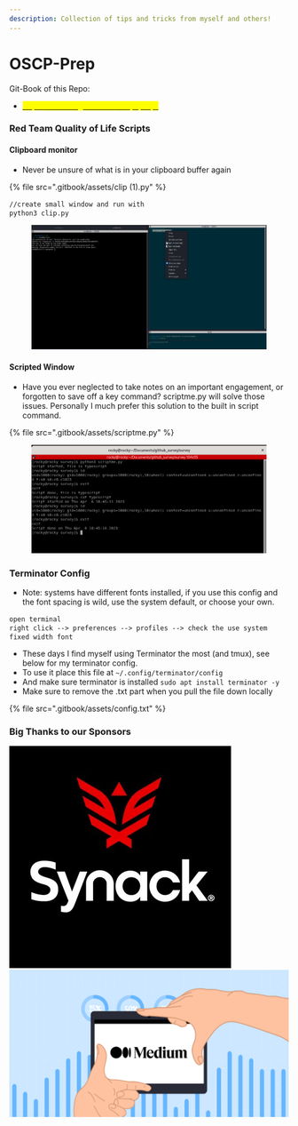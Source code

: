 ```yaml
---
description: Collection of tips and tricks from myself and others!
---
```


# OSCP-Prep

Git-Book of this Repo:

* [<mark style="color:yellow;">https://ice-wzl.gitbook.io/oscp-prep/</mark>](https://ice-wzl.gitbook.io/oscp-prep/)

### Red Team Quality of Life Scripts

#### Clipboard monitor&#x20;

* Never be unsure of what is in your clipboard buffer again

{% file src=".gitbook/assets/clip (1).py" %}

```
//create small window and run with
python3 clip.py
```

<figure><img src=".gitbook/assets/image.png" alt=""><figcaption></figcaption></figure>

#### Scripted Window

* Have you ever neglected to take notes on an important engagement, or forgotten to save off a key command?  scriptme.py will solve those issues.  Personally I much prefer this solution to the built in script command.

{% file src=".gitbook/assets/scriptme.py" %}

<figure><img src=".gitbook/assets/image (1).png" alt=""><figcaption></figcaption></figure>

### Terminator Config

* Note: systems have different fonts installed, if you use this config and the font spacing is wild, use the system default, or choose your own.

```
open terminal 
right click --> preferences --> profiles --> check the use system fixed width font
```

* These days I find myself using Terminator the most (and tmux), see below for my terminator config.
* To use it place this file at `~/.config/terminator/config`
* And make sure terminator is installed `sudo apt install terminator -y`
* Make sure to remove the .txt part when you pull the file down locally&#x20;

{% file src=".gitbook/assets/config.txt" %}

### Big Thanks to our Sponsors

<img src=".gitbook/assets/qmaPi6hK_400x400.jpg" alt="" data-size="original"><img src=".gitbook/assets/tp-blog-1864x980-10 (1).png" alt="" data-size="original">
